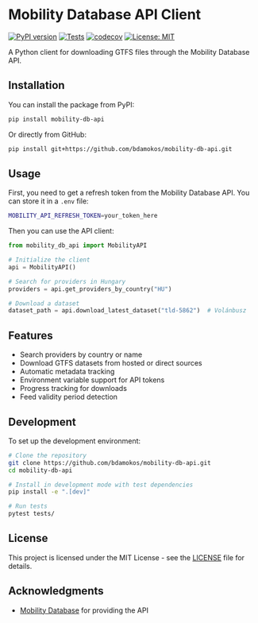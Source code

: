 # Mobility Database API Client

[![PyPI version](https://badge.fury.io/py/mobility-db-api.svg)](https://badge.fury.io/py/mobility-db-api)
[![Tests](https://github.com/bdamokos/mobility-db-api/actions/workflows/tests.yml/badge.svg)](https://github.com/bdamokos/mobility-db-api/actions/workflows/tests.yml)
[![codecov](https://codecov.io/gh/bdamokos/mobility-db-api/branch/main/graph/badge.svg)](https://codecov.io/gh/bdamokos/mobility-db-api)
[![License: MIT](https://img.shields.io/badge/License-MIT-yellow.svg)](https://opensource.org/licenses/MIT)

A Python client for downloading GTFS files through the Mobility Database API.

## Installation

You can install the package from PyPI:

```bash
pip install mobility-db-api
```

Or directly from GitHub:

```bash
pip install git+https://github.com/bdamokos/mobility-db-api.git
```

## Usage

First, you need to get a refresh token from the Mobility Database API. You can store it in a `.env` file:

```bash
MOBILITY_API_REFRESH_TOKEN=your_token_here
```

Then you can use the API client:

```python
from mobility_db_api import MobilityAPI

# Initialize the client
api = MobilityAPI()

# Search for providers in Hungary
providers = api.get_providers_by_country("HU")

# Download a dataset
dataset_path = api.download_latest_dataset("tld-5862")  # Volánbusz
```

## Features

- Search providers by country or name
- Download GTFS datasets from hosted or direct sources
- Automatic metadata tracking
- Environment variable support for API tokens
- Progress tracking for downloads
- Feed validity period detection

## Development

To set up the development environment:

```bash
# Clone the repository
git clone https://github.com/bdamokos/mobility-db-api.git
cd mobility-db-api

# Install in development mode with test dependencies
pip install -e ".[dev]"

# Run tests
pytest tests/
```

## License

This project is licensed under the MIT License - see the [LICENSE](LICENSE) file for details.

## Acknowledgments

- [Mobility Database](https://database.mobilitydata.org/) for providing the API

